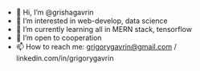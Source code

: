 - 👋 Hi, I’m @grishagavrin
- 👀 I’m interested in web-develop, data science
- 🌱 I’m currently learning all in MERN stack, tensorflow
- 👔 I’m open to cooperation
- 📫 How to reach me: grigorygavrin@gmail.com / linkedin.com/in/grigorygavrin
